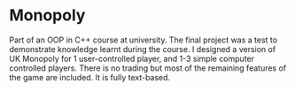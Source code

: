 # Monopoly

Part of an OOP in C++ course at university. The final project was a test to demonstrate knowledge learnt during the course. I designed a version of UK Monopoly for 1 user-controlled player, and 1-3 simple computer controlled players. There is no trading but most of the remaining features of the game are included. It is fully text-based.

